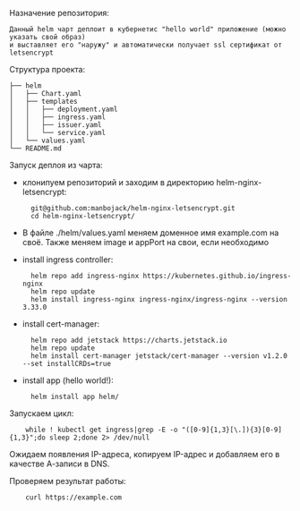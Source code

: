 Назначение репозитория:

	Данный helm чарт деплоит в кубернетис "hello world" приложение (можно указать свой образ)
	и выставляет его "наружу" и автоматически получает ssl сертификат от letsencrypt

Структура проекта:

	├── helm
	│   ├── Chart.yaml
	│   ├── templates
	│   │   ├── deployment.yaml
	│   │   ├── ingress.yaml
	│   │   ├── issuer.yaml
	│   │   └── service.yaml
	│   └── values.yaml
	└── README.md

Запуск деплоя из чарта:

- клонипуем репозиторий и заходим в директорию helm-nginx-letsencrypt:

		git@github.com:manbojack/helm-nginx-letsencrypt.git
		cd helm-nginx-letsencrypt/

- В файле ./helm/values.yaml меняем доменное имя example.com на своё. Также меняем image и appPort на свои, если необходимо

- install ingress controller:
	
		helm repo add ingress-nginx https://kubernetes.github.io/ingress-nginx
		helm repo update
		helm install ingress-nginx ingress-nginx/ingress-nginx --version 3.33.0

- install cert-manager:

		helm repo add jetstack https://charts.jetstack.io
		helm repo update
		helm install cert-manager jetstack/cert-manager --version v1.2.0 --set installCRDs=true

- install app (hello world!):

		helm install app helm/

Запускаем цикл:

		while ! kubectl get ingress|grep -E -o "([0-9]{1,3}[\.]){3}[0-9]{1,3}";do sleep 2;done 2> /dev/null

Ожидаем появления IP-адреса, копируем IP-адрес и добавляем его в качестве А-записи в DNS.

Проверяем результат работы:

		curl https://example.com

